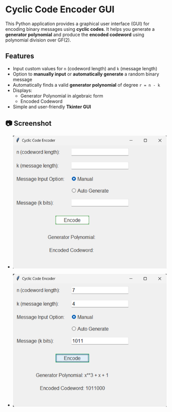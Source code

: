 # Cyclic Code Encoder GUI

This Python application provides a graphical user interface (GUI) for encoding binary messages using **cyclic codes**. It helps you generate a **generator polynomial** and produce the **encoded codeword** using polynomial division over GF(2).

## Features

- Input custom values for `n` (codeword length) and `k` (message length)
- Option to **manually input** or **automatically generate** a random binary message
- Automatically finds a valid **generator polynomial** of degree `r = n - k`
- Displays:
  - Generator Polynomial in algebraic form
  - Encoded Codeword
- Simple and user-friendly **Tkinter GUI**

## 📷 Screenshot

- ![image1](https://github.com/PitakaLaxmiVenkataNagaSatya/Cyclic-Code-Encoder/blob/main/image1.png?raw=true)

- ![image2](https://github.com/PitakaLaxmiVenkataNagaSatya/Cyclic-Code-Encoder/blob/main/image2.png?raw=true)
